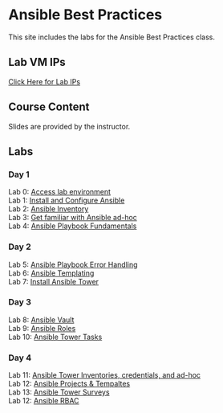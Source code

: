 # Ansible Best Practices

This site includes the labs for the Ansible Best Practices class.   

## Lab VM IPs
[Click Here for Lab IPs](https://docs.google.com/spreadsheets/d/1hqMfSpDqjohHlOX_bwkYhIvntLVW6E8ktLa3uQLHL7k/edit#gid=0)


## Course Content   
Slides are provided by the instructor.

## Labs   
### Day 1      
Lab 0: [Access lab environment](labs/access_lab/)   
Lab 1: [Install and Configure Ansible](labs/setup-ansible/)   
Lab 2: [Ansible Inventory](labs/inventory/)   
Lab 3: [Get familiar with Ansible ad-hoc](labs/ad-hoc/)   
Lab 4: [Ansible Playbook Fundamentals](labs/playbook-fun/)   

### Day 2    
Lab 5: [Ansible Playbook Error Handling](labs/error-handling/)   
Lab 6: [Ansible Templating](labs/templates/)   
Lab 7: [Install Ansible Tower](labs/install-aap/)   

### Day 3    
Lab 8: [Ansible Vault](labs/ansible-vault/)   
Lab 9: [Ansible Roles](labs/roles/)   
Lab 10: [Ansible Tower Tasks](labs/aap-inventory-creds-ad-hoc/)   

### Day 4    
Lab 11: [Ansible Tower Inventories, credentials, and ad-hoc](labs/aap-inventory-creds-ad-hoc/)   
Lab 12: [Ansible Projects & Tempaltes](labs/aap-projects-templates-jobs/)   
Lab 13: [Ansible Tower Surveys](labs/aap-surveys/)   
Lab 12: [Ansible RBAC](labs/aap-rbac)
